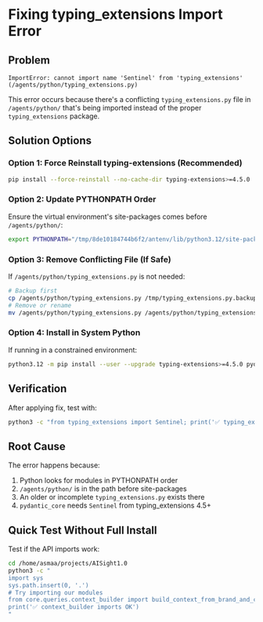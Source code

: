 # Fixing typing_extensions Import Error

## Problem
```
ImportError: cannot import name 'Sentinel' from 'typing_extensions' (/agents/python/typing_extensions.py)
```

This error occurs because there's a conflicting `typing_extensions.py` file in `/agents/python/` that's being imported instead of the proper `typing_extensions` package.

## Solution Options

### Option 1: Force Reinstall typing-extensions (Recommended)
```bash
pip install --force-reinstall --no-cache-dir typing-extensions>=4.5.0
```

### Option 2: Update PYTHONPATH Order
Ensure the virtual environment's site-packages comes before `/agents/python/`:
```bash
export PYTHONPATH="/tmp/8de10184744b6f2/antenv/lib/python3.12/site-packages:/agents/python:/opt/startup/app_logs"
```

### Option 3: Remove Conflicting File (If Safe)
If `/agents/python/typing_extensions.py` is not needed:
```bash
# Backup first
cp /agents/python/typing_extensions.py /tmp/typing_extensions.py.backup
# Remove or rename
mv /agents/python/typing_extensions.py /agents/python/typing_extensions.py.old
```

### Option 4: Install in System Python
If running in a constrained environment:
```bash
python3.12 -m pip install --user --upgrade typing-extensions>=4.5.0 pydantic>=2.0.0
```

## Verification
After applying fix, test with:
```bash
python3 -c "from typing_extensions import Sentinel; print('✅ typing_extensions works!')"
```

## Root Cause
The error happens because:
1. Python looks for modules in PYTHONPATH order
2. `/agents/python/` is in the path before site-packages
3. An older or incomplete `typing_extensions.py` exists there
4. `pydantic_core` needs `Sentinel` from typing_extensions 4.5+

## Quick Test Without Full Install
Test if the API imports work:
```bash
cd /home/asmaa/projects/AISight1.0
python3 -c "
import sys
sys.path.insert(0, '.')
# Try importing our modules
from core.queries.context_builder import build_context_from_brand_and_category
print('✅ context_builder imports OK')
"
```
